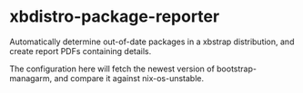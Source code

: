 # xbdistro-package-reporter

Automatically determine out-of-date packages in a xbstrap distribution, and create report PDFs containing details.

The configuration here will fetch the newest version of bootstrap-managarm, and compare it against nix-os-unstable.
